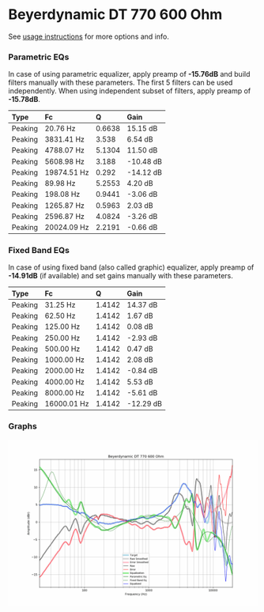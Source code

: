 # Beyerdynamic DT 770 600 Ohm
See [usage instructions](https://github.com/jaakkopasanen/AutoEq#usage) for more options and info.

### Parametric EQs
In case of using parametric equalizer, apply preamp of **-15.76dB** and build filters manually
with these parameters. The first 5 filters can be used independently.
When using independent subset of filters, apply preamp of **-15.78dB**.

| Type    | Fc          |      Q | Gain      |
|:--------|:------------|:-------|:----------|
| Peaking | 20.76 Hz    | 0.6638 | 15.15 dB  |
| Peaking | 3831.41 Hz  | 3.538  | 6.54 dB   |
| Peaking | 4788.07 Hz  | 5.1304 | 11.50 dB  |
| Peaking | 5608.98 Hz  | 3.188  | -10.48 dB |
| Peaking | 19874.51 Hz | 0.292  | -14.12 dB |
| Peaking | 89.98 Hz    | 5.2553 | 4.20 dB   |
| Peaking | 198.08 Hz   | 0.9441 | -3.06 dB  |
| Peaking | 1265.87 Hz  | 0.5963 | 2.03 dB   |
| Peaking | 2596.87 Hz  | 4.0824 | -3.26 dB  |
| Peaking | 20024.09 Hz | 2.2191 | -0.66 dB  |

### Fixed Band EQs
In case of using fixed band (also called graphic) equalizer, apply preamp of **-14.91dB**
(if available) and set gains manually with these parameters.

| Type    | Fc          |      Q | Gain      |
|:--------|:------------|:-------|:----------|
| Peaking | 31.25 Hz    | 1.4142 | 14.37 dB  |
| Peaking | 62.50 Hz    | 1.4142 | 1.67 dB   |
| Peaking | 125.00 Hz   | 1.4142 | 0.08 dB   |
| Peaking | 250.00 Hz   | 1.4142 | -2.93 dB  |
| Peaking | 500.00 Hz   | 1.4142 | 0.47 dB   |
| Peaking | 1000.00 Hz  | 1.4142 | 2.08 dB   |
| Peaking | 2000.00 Hz  | 1.4142 | -0.84 dB  |
| Peaking | 4000.00 Hz  | 1.4142 | 5.53 dB   |
| Peaking | 8000.00 Hz  | 1.4142 | -5.61 dB  |
| Peaking | 16000.01 Hz | 1.4142 | -12.29 dB |

### Graphs
![](./Beyerdynamic%20DT%20770%20600%20Ohm.png)